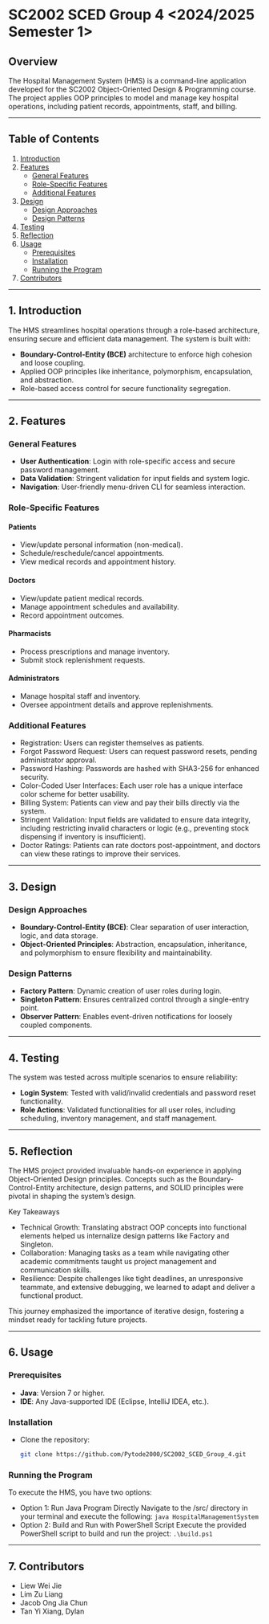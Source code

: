 # **SC2002 SCED Group 4 <2024/2025 Semester 1>**  

## **Overview**  
The Hospital Management System (HMS) is a command-line application developed for the SC2002 Object-Oriented Design & Programming course. 
The project applies OOP principles to model and manage key hospital operations, including patient records, appointments, staff, and billing.  

---

## **Table of Contents**  
1. [Introduction](#introduction)  
2. [Features](#features)  
    - [General Features](#general-features)  
    - [Role-Specific Features](#role-specific-features)
    - [Additional Features](#additional-features)
3. [Design](#design)  
    - [Design Approaches](#design-approaches)  
    - [Design Patterns](#design-patterns)  
4. [Testing](#testing)
5. [Reflection](#reflection) 
6. [Usage](#usage)  
    - [Prerequisites](#prerequisites)  
    - [Installation](#installation)
    - [Running the Program](#running-the-program)
7. [Contributors](#contributors)  


---

## **1. Introduction**  
The HMS streamlines hospital operations through a role-based architecture, ensuring secure and efficient data management. The system is built with:
- **Boundary-Control-Entity (BCE)** architecture to enforce high cohesion and loose coupling.
- Applied OOP principles like inheritance, polymorphism, encapsulation, and abstraction.
- Role-based access control for secure functionality segregation.  

---

## **2. Features**  

### **General Features**  
- **User Authentication**: Login with role-specific access and secure password management.  
- **Data Validation**: Stringent validation for input fields and system logic.  
- **Navigation**: User-friendly menu-driven CLI for seamless interaction.  

### **Role-Specific Features**  
#### **Patients**  
- View/update personal information (non-medical).  
- Schedule/reschedule/cancel appointments.  
- View medical records and appointment history.  

#### **Doctors**  
- View/update patient medical records.  
- Manage appointment schedules and availability.  
- Record appointment outcomes.  

#### **Pharmacists**  
- Process prescriptions and manage inventory.  
- Submit stock replenishment requests.  

#### **Administrators**  
- Manage hospital staff and inventory.  
- Oversee appointment details and approve replenishments.  

### **Additional Features**  
- Registration: Users can register themselves as patients.
- Forgot Password Request: Users can request password resets, pending administrator approval.
- Password Hashing: Passwords are hashed with SHA3-256 for enhanced security.
- Color-Coded User Interfaces: Each user role has a unique interface color scheme for better usability.
- Billing System: Patients can view and pay their bills directly via the system.
- Stringent Validation: Input fields are validated to ensure data integrity, including restricting invalid characters or logic (e.g., preventing stock dispensing if inventory is insufficient).
- Doctor Ratings: Patients can rate doctors post-appointment, and doctors can view these ratings to improve their services.

---

## **3. Design**  

### **Design Approaches**  
- **Boundary-Control-Entity (BCE)**: Clear separation of user interaction, logic, and data storage.  
- **Object-Oriented Principles**: Abstraction, encapsulation, inheritance, and polymorphism to ensure flexibility and maintainability.  

### **Design Patterns**  
- **Factory Pattern**: Dynamic creation of user roles during login.  
- **Singleton Pattern**: Ensures centralized control through a single-entry point.  
- **Observer Pattern**: Enables event-driven notifications for loosely coupled components.  

---

## **4. Testing**  
The system was tested across multiple scenarios to ensure reliability:  
- **Login System**: Tested with valid/invalid credentials and password reset functionality.  
- **Role Actions**: Validated functionalities for all user roles, including scheduling, inventory management, and staff management.  

---

## **5. Reflection**  
The HMS project provided invaluable hands-on experience in applying Object-Oriented Design principles. Concepts such as the Boundary-Control-Entity architecture, design patterns, and SOLID principles were pivotal in shaping the system’s design.

Key Takeaways
- Technical Growth: Translating abstract OOP concepts into functional elements helped us internalize design patterns like Factory and Singleton.
- Collaboration: Managing tasks as a team while navigating other academic commitments taught us project management and communication skills.
- Resilience: Despite challenges like tight deadlines, an unresponsive teammate, and extensive debugging, we learned to adapt and deliver a functional product.
  
This journey emphasized the importance of iterative design, fostering a mindset ready for tackling future projects.

---

## **6. Usage**  

### **Prerequisites**  
- **Java**: Version 7 or higher.  
- **IDE**: Any Java-supported IDE (Eclipse, IntelliJ IDEA, etc.).  

### **Installation** 
- Clone the repository:  
   ```bash
   git clone https://github.com/Pytode2000/SC2002_SCED_Group_4.git

### **Running the Program**
To execute the HMS, you have two options:
- Option 1: Run Java Program Directly
Navigate to the /src/ directory in your terminal and execute the following: `java HospitalManagementSystem`
- Option 2: Build and Run with PowerShell Script
Execute the provided PowerShell script to build and run the project: `.\build.ps1`
---

## **7. Contributors**  
- Liew Wei Jie
- Lim Zu Liang
- Jacob Ong Jia Chun
- Tan Yi Xiang, Dylan
